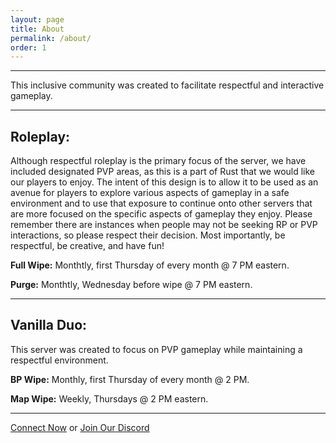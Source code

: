 ```yaml
---
layout: page
title: About
permalink: /about/
order: 1
---
```


<hr color="#22ffcd">

This inclusive community was created to facilitate respectful and interactive gameplay.

<hr color="#22ffcd">

## **Roleplay:**

Although respectful roleplay is the primary focus of the server, we have included designated PVP areas, as this is a part of Rust that we would like our players to enjoy. The intent of this design is to allow it to be used as an avenue for players to explore various aspects of gameplay in a safe environment and to use that exposure to continue onto other servers that are more focused on the specific aspects of gameplay they enjoy. Please remember there are instances when people may not be seeking RP or PVP interactions, so please respect their decision. Most importantly, be respectful, be creative, and have fun!

**Full Wipe:** Monthtly, first Thursday of every month @ 7 PM eastern.

**Purge:** Monthtly, Wednesday before wipe @ 7 PM eastern.

<hr color="#22ffcd">

## **Vanilla Duo:**

This server was created to focus on PVP gameplay while maintaining a respectful environment.

**BP Wipe:** Monthly, first Thursday of every month @ 2 PM.

**Map Wipe:** Weekly, Thursdays @ 2 PM eastern.

<hr color="#dab3ff">

[Connect Now][direct-connect] or [Join Our Discord][discord]

[direct-connect]: steam://connect/135.148.136.142:28015
[discord]: https://discord.gg/methodgames
